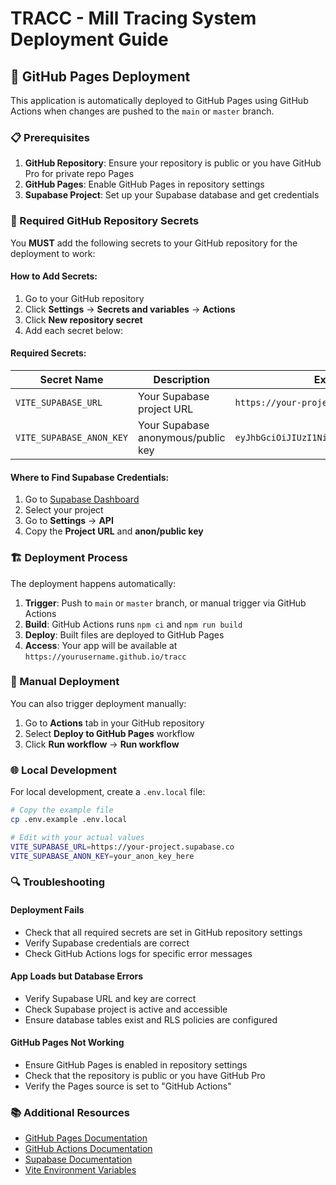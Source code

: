 # TRACC - Mill Tracing System Deployment Guide

## 🚀 GitHub Pages Deployment

This application is automatically deployed to GitHub Pages using GitHub Actions when changes are pushed to the `main` or `master` branch.

### 📋 Prerequisites

1. **GitHub Repository**: Ensure your repository is public or you have GitHub Pro for private repo Pages
2. **GitHub Pages**: Enable GitHub Pages in repository settings
3. **Supabase Project**: Set up your Supabase database and get credentials

### 🔐 Required GitHub Repository Secrets

You **MUST** add the following secrets to your GitHub repository for the deployment to work:

#### How to Add Secrets:
1. Go to your GitHub repository
2. Click **Settings** → **Secrets and variables** → **Actions**
3. Click **New repository secret**
4. Add each secret below:

#### Required Secrets:

| Secret Name | Description | Example |
|-------------|-------------|---------|
| `VITE_SUPABASE_URL` | Your Supabase project URL | `https://your-project.supabase.co` |
| `VITE_SUPABASE_ANON_KEY` | Your Supabase anonymous/public key | `eyJhbGciOiJIUzI1NiIsInR5cCI6IkpXVCJ9...` |

#### Where to Find Supabase Credentials:
1. Go to [Supabase Dashboard](https://supabase.com/dashboard)
2. Select your project
3. Go to **Settings** → **API**
4. Copy the **Project URL** and **anon/public key**

### 🏗️ Deployment Process

The deployment happens automatically:

1. **Trigger**: Push to `main` or `master` branch, or manual trigger via GitHub Actions
2. **Build**: GitHub Actions runs `npm ci` and `npm run build`
3. **Deploy**: Built files are deployed to GitHub Pages
4. **Access**: Your app will be available at `https://yourusername.github.io/tracc`

### 🔧 Manual Deployment

You can also trigger deployment manually:
1. Go to **Actions** tab in your GitHub repository
2. Select **Deploy to GitHub Pages** workflow
3. Click **Run workflow** → **Run workflow**

### 🌐 Local Development

For local development, create a `.env.local` file:

```bash
# Copy the example file
cp .env.example .env.local

# Edit with your actual values
VITE_SUPABASE_URL=https://your-project.supabase.co
VITE_SUPABASE_ANON_KEY=your_anon_key_here
```

### 🔍 Troubleshooting

#### Deployment Fails
- Check that all required secrets are set in GitHub repository settings
- Verify Supabase credentials are correct
- Check GitHub Actions logs for specific error messages

#### App Loads but Database Errors
- Verify Supabase URL and key are correct
- Check Supabase project is active and accessible
- Ensure database tables exist and RLS policies are configured

#### GitHub Pages Not Working
- Ensure GitHub Pages is enabled in repository settings
- Check that the repository is public or you have GitHub Pro
- Verify the Pages source is set to "GitHub Actions"

### 📚 Additional Resources

- [GitHub Pages Documentation](https://docs.github.com/en/pages)
- [GitHub Actions Documentation](https://docs.github.com/en/actions)
- [Supabase Documentation](https://supabase.com/docs)
- [Vite Environment Variables](https://vitejs.dev/guide/env-and-mode.html)
